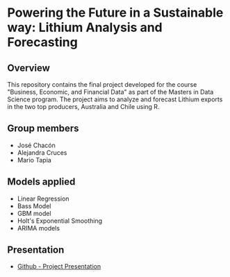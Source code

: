 # Powering the Future in a Sustainable way: Lithium Analysis and Forecasting

## Overview

This repository contains the final project developed for the course "Business, Economic, and Financial Data" as part of the Masters in Data Science program. The project aims to analyze and forecast  Lithium exports in the two top producers, Australia and Chile using R.

## Group members

* José Chacón
* Alejandra Cruces
* Mario Tapia

## Models applied
* Linear Regression
* Bass Model
* GBM model
* Holt's Exponential Smoothing
* ARIMA models

## Presentation
- [Github - Project Presentation](https://docs.google.com/viewer?url=https://raw.githubusercontent.com/jchaconm/UNIPD_BEFD_Lithium/main/Final%20presentation%20.pdf)
